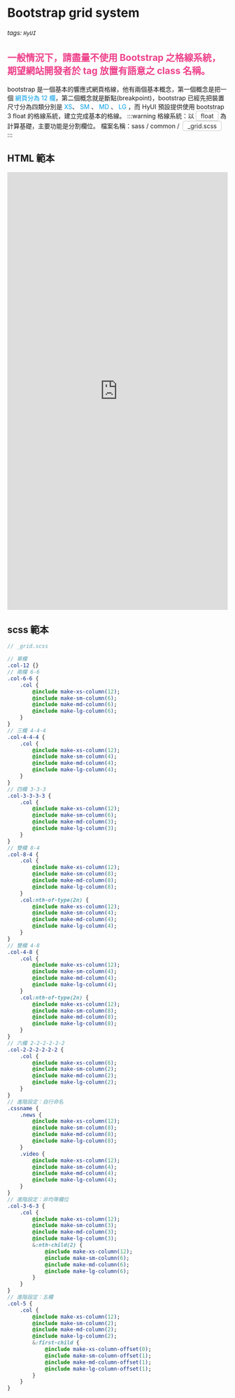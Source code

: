 # Bootstrap grid system

###### tags: `HyUI`

## <font color="#EE428B">一般情況下，請盡量不使用 Bootstrap 之格線系統，期望網站開發者於 tag 放置有語意之 class 名稱。</font>

bootstrap 是一個基本的響應式網頁格線，他有兩個基本概念，第一個概念是把一個 <font color="#009ee7">網頁分為 12 欄</font>，第二個概念就是斷點(breakpoint)，bootstrap 已經先把裝置尺寸分為四類分別是 <font color="#009ee7">XS</font>、 <font color="#009ee7">SM</font> 、 <font color="#009ee7">MD</font> 、 <font color="#009ee7">LG</font> ，而 HyUI 預設提供使用 bootstrap 3 float 的格線系統，建立完成基本的格線。
:::warning
格線系統：以<span class="focus2">float</span>為計算基礎，主要功能是分割欄位。
檔案名稱：sass / common / <span class="focus2">\_grid.scss</span>
:::

<style>
/* 顏色設定 <span class="blue"></span>*/

.focus2 {
    color: #222; border: solid 1px #c8c8c8;
    display: inline-block;
    padding: 2px 10px; margin: 0 4px;
    border-radius: 4px;
    background: #fff;
}

</style>

## HTML 範本

<iframe height="1000" style="width: 100%;" scrolling="no" title="" src="https://codepen.io/u00hyui/embed/ZEKEYxJ?defaultTab=html%2Cresult" frameborder="no" loading="lazy" allowtransparency="true" allowfullscreen="true">
  See the Pen <a href="https://codepen.io/u00hyui/pen/ZEKEYxJ">
  </a> by u00hyui (<a href="https://codepen.io/u00hyui">@u00hyui</a>)
  on <a href="https://codepen.io">CodePen</a>.
</iframe>

## scss 範本

```sass
// _grid.scss

// 單欄
.col-12 {}
// 兩欄 6-6
.col-6-6 {
    .col {
        @include make-xs-column(12);
        @include make-sm-column(6);
        @include make-md-column(6);
        @include make-lg-column(6);
    }
}
// 三欄 4-4-4
.col-4-4-4 {
    .col {
        @include make-xs-column(12);
        @include make-sm-column(4);
        @include make-md-column(4);
        @include make-lg-column(4);
    }
}
// 四欄 3-3-3
.col-3-3-3-3 {
    .col {
        @include make-xs-column(12);
        @include make-sm-column(6);
        @include make-md-column(3);
        @include make-lg-column(3);
    }
}
// 雙欄 8-4
.col-8-4 {
    .col {
        @include make-xs-column(12);
        @include make-sm-column(8);
        @include make-md-column(8);
        @include make-lg-column(8);
    }
    .col:nth-of-type(2n) {
        @include make-xs-column(12);
        @include make-sm-column(4);
        @include make-md-column(4);
        @include make-lg-column(4);
    }
}
// 雙欄 4-8
.col-4-8 {
    .col {
        @include make-xs-column(12);
        @include make-sm-column(4);
        @include make-md-column(4);
        @include make-lg-column(4);
    }
    .col:nth-of-type(2n) {
        @include make-xs-column(12);
        @include make-sm-column(8);
        @include make-md-column(8);
        @include make-lg-column(8);
    }
}
// 六欄 2-2-2-2-2-2
.col-2-2-2-2-2-2 {
    .col {
        @include make-xs-column(6);
        @include make-sm-column(2);
        @include make-md-column(2);
        @include make-lg-column(2);
    }
}
// 進階設定：自行命名
.cssname {
    .news {
        @include make-xs-column(12);
        @include make-sm-column(8);
        @include make-md-column(8);
        @include make-lg-column(8);
    }
    .video {
        @include make-xs-column(12);
        @include make-sm-column(4);
        @include make-md-column(4);
        @include make-lg-column(4);
    }
}
// 進階設定：非均等欄位
.col-3-6-3 {
    .col {
        @include make-xs-column(12);
        @include make-sm-column(3);
        @include make-md-column(3);
        @include make-lg-column(3);
        &:nth-child(2) {
            @include make-xs-column(12);
            @include make-sm-column(6);
            @include make-md-column(6);
            @include make-lg-column(6);
        }
    }
}
// 進階設定：五欄
.col-5 {
    .col {
        @include make-xs-column(12);
        @include make-sm-column(2);
        @include make-md-column(2);
        @include make-lg-column(2);
        &:first-child {
            @include make-xs-column-offset(0);
            @include make-sm-column-offset(1);
            @include make-md-column-offset(1);
            @include make-lg-column-offset(1);
        }
    }
}
```

<style>
.ui-infobar{
max-width:95%;
}
.markdown-body{
max-width:95%;
}
</style>
